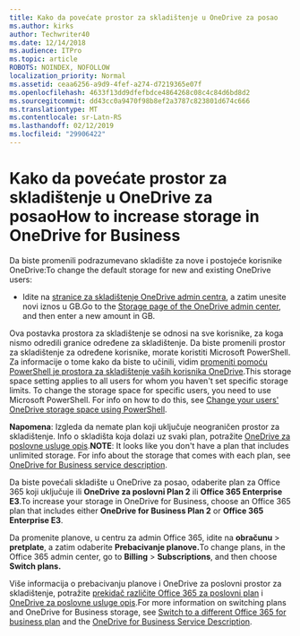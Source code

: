 ```yaml
---
title: Kako da povećate prostor za skladištenje u OneDrive za posao
ms.author: kirks
author: Techwriter40
ms.date: 12/14/2018
ms.audience: ITPro
ms.topic: article
ROBOTS: NOINDEX, NOFOLLOW
localization_priority: Normal
ms.assetid: ceaa6256-a9d9-4fef-a274-d7219365e07f
ms.openlocfilehash: 4633f13dd9dfefbdce4864268c08c4c84d6bd8d2
ms.sourcegitcommit: dd43cc0a9470f98b8ef2a3787c823801d674c666
ms.translationtype: MT
ms.contentlocale: sr-Latn-RS
ms.lasthandoff: 02/12/2019
ms.locfileid: "29906422"
---
```

# <a name="how-to-increase-storage-in-onedrive-for-business"></a><span data-ttu-id="eabfe-102">Kako da povećate prostor za skladištenje u OneDrive za posao</span><span class="sxs-lookup"><span data-stu-id="eabfe-102">How to increase storage in OneDrive for Business</span></span>

<span data-ttu-id="eabfe-103">Da biste promenili podrazumevano skladište za nove i postojeće korisnike OneDrive:</span><span class="sxs-lookup"><span data-stu-id="eabfe-103">To change the default storage for new and existing OneDrive users:</span></span>
  
- <span data-ttu-id="eabfe-104">Idite na [stranice za skladištenje OneDrive admin centra](https://admin.onedrive.com/?v=StorageSettings), a zatim unesite novi iznos u GB.</span><span class="sxs-lookup"><span data-stu-id="eabfe-104">Go to the [Storage page of the OneDrive admin center](https://admin.onedrive.com/?v=StorageSettings), and then enter a new amount in GB.</span></span>
    
<span data-ttu-id="eabfe-p101">Ova postavka prostora za skladištenje se odnosi na sve korisnike, za koga nismo odredili granice određene za skladištenje. Da biste promenili prostor za skladištenje za određene korisnike, morate koristiti Microsoft PowerShell. Za informacije o tome kako da biste to učinili, vidim [promeniti pomoću PowerShell je prostora za skladištenje vaših korisnika OneDrive](https://go.microsoft.com/fwlink/?linkid=866402).</span><span class="sxs-lookup"><span data-stu-id="eabfe-p101">This storage space setting applies to all users for whom you haven't set specific storage limits. To change the storage space for specific users, you need to use Microsoft PowerShell. For info on how to do this, see [Change your users' OneDrive storage space using PowerShell](https://go.microsoft.com/fwlink/?linkid=866402).</span></span> 
  
 <span data-ttu-id="eabfe-p102">**Napomena**: Izgleda da nemate plan koji uključuje neograničen prostor za skladištenje. Info o skladišta koja dolazi uz svaki plan, potražite [OneDrive za poslovne usluge opis](https://go.microsoft.com/fwlink/p/?LinkID=826071).</span><span class="sxs-lookup"><span data-stu-id="eabfe-p102">**NOTE**: It looks like you don't have a plan that includes unlimited storage. For info about the storage that comes with each plan, see [OneDrive for Business service description](https://go.microsoft.com/fwlink/p/?LinkID=826071).</span></span>
  
<span data-ttu-id="eabfe-110">Da biste povećali skladište u OneDrive za posao, odaberite plan za Office 365 koji uključuje ili **OneDrive za poslovni Plan 2** ili **Office 365 Enterprise E3**.</span><span class="sxs-lookup"><span data-stu-id="eabfe-110">To increase your storage in OneDrive for Business, choose an Office 365 plan that includes either **OneDrive for Business Plan 2** or **Office 365 Enterprise E3**.</span></span> 
  
<span data-ttu-id="eabfe-111">Da promenite planove, u centru za admin Office 365, idite na **obračunu** \> **pretplate**, a zatim odaberite **Prebacivanje planove.**</span><span class="sxs-lookup"><span data-stu-id="eabfe-111">To change plans, in the Office 365 admin center, go to **Billing** \> **Subscriptions**, and then choose **Switch plans.**</span></span>
  
<span data-ttu-id="eabfe-112">Više informacija o prebacivanju planove i OneDrive za poslovni prostor za skladištenje, potražite [prekidač različite Office 365 za poslovni plan](https://go.microsoft.com/fwlink/?LinkId=2031117) i [OneDrive za poslovne usluge opis](https://go.microsoft.com/fwlink/?LinkId-2031122).</span><span class="sxs-lookup"><span data-stu-id="eabfe-112">For more information on switching plans and OneDrive for Business storage, see [Switch to a different Office 365 for business plan](https://go.microsoft.com/fwlink/?LinkId=2031117) and the [OneDrive for Business Service Description](https://go.microsoft.com/fwlink/?LinkId-2031122).</span></span>
  

